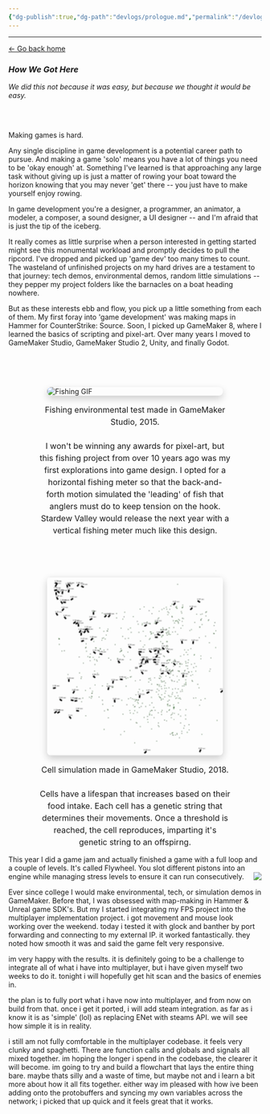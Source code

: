 ```yaml
---
{"dg-publish":true,"dg-path":"devlogs/prologue.md","permalink":"/devlogs/prologue/","dgHomeLink":true,"dgShowBacklinks":true,"dgShowInlineTitle":true,"dgShowFileTree":true,"dgEnableSearch":true,"dgShowToc":true,"dgLinkPreview":true,"dgShowTags":true,"noteIcon":""}
---
```


---
<a href="/" target="_self">← Go back home</a>
 
### *How We Got Here*

>
  *We did this not because it was easy, but because we thought it would be easy.*
<p><br><br></p>
 
 
 
Making games is hard. 

Any single discipline in game development is a potential career path to pursue. And making a game 'solo' means you have a lot of things you need to be 'okay enough' at. Something I've learned is that approaching any large task without giving up is just a matter of rowing your boat toward the horizon knowing that you may never 'get' there -- you just have to make yourself enjoy rowing. 

In game development you're a designer, a programmer, an animator, a modeler, a composer, a sound designer, a UI designer -- and I'm afraid that is just the tip of the iceberg. 

It really comes as little surprise when a person interested in getting started might see this monumental workload and promptly decides to pull the ripcord. I've dropped and picked up 'game dev' too many times to count. The wasteland of unfinished projects on my hard drives are a testament to that journey: tech demos, environmental demos, random little simulations -- they pepper my project folders like the barnacles on a boat heading nowhere. 

But as these interests ebb and flow, you pick up a little something from each of them. My first foray into 'game development' was making maps in Hammer for CounterStrike: Source. Soon, I picked up GameMaker 8, where I learned the basics of scripting and pixel-art. Over many years I moved to GameMaker Studio, GameMaker Studio 2, Unity, and finally Godot. 

<div style="
  display: flex;
  flex-direction: column;
  align-items: center;
  margin-top: 5rem;
  gap: 1rem;
">

  <!-- Flywheel card -->
  <div style="
    position: relative;
    width: 100%;
    max-width: 350px;
    border-radius: 8px;
    overflow: hidden;
    box-shadow: 0 6px 15px rgba(0,0,0,0.2);
    transition: transform 0.3s ease;
  " onmouseover="this.style.transform='scale(1.03)'" onmouseout="this.style.transform='scale(1)'">
      <img 
        src="https://github.com/code-baa/nullnxte-digital-garden/blob/main/public/images/fishing.gif?raw=true" 
        alt="Fishing GIF" 
        style="width: 100%; display: block;"
      />
  </div>
  <!-- Description text -->
  <p style="
    width: 100%;
    max-width: 380px;
    margin:0;
    font-size:1rem;
    line-height:1.5;
    text-align: center;
  ">
    Fishing environmental test made in GameMaker Studio, 2015. <br> <br> I won't be winning any awards for pixel-art, but this fishing project from over 10 years ago was my first explorations into game design. I opted for a horizontal fishing meter so that the back-and-forth motion simulated the 'leading' of fish that anglers must do to keep tension on the hook. Stardew Valley would release the next year with a vertical fishing meter much like this design.
  </p>

</div>


<div style="
  display: flex;
  flex-direction: column;
  align-items: center;
  margin-top: 5rem;
  gap: 1rem;
">

  <!-- Flywheel card -->
  <div style="
    position: relative;
    width: 100%;
    max-width: 350px;
    border-radius: 8px;
    overflow: hidden;
    box-shadow: 0 6px 15px rgba(0,0,0,0.2);
    transition: transform 0.3s ease;
  " onmouseover="this.style.transform='scale(1.03)'" onmouseout="this.style.transform='scale(1)'">
      <img 
        src="https://github.com/code-baa/nullnxte-digital-garden/blob/main/public/images/cell_simulation.gif?raw=true" 
        alt="Cell simulation GIF" 
        style="width: 100%; display: block;"
      />
  </div>
  <!-- Description text -->
  <p style="
    width: 100%;
    max-width: 380px;
    margin:0;
    font-size:1rem;
    line-height:1.5;
    text-align: center;
  ">
    Cell simulation made in GameMaker Studio, 2018. <br> <br> Cells have a lifespan that increases based on their food intake. Each cell has a genetic string that determines their movements. Once a threshold is reached, the cell reproduces, imparting it's genetic string to an offspirng.
  </p>

</div>
 
 
 
 
 
































<p>
This year I did a game jam and actually finished a game with a full loop and a couple of levels. It's called Flywheel. You slot different pistons into an engine while managing stress levels to ensure it can run consecutively. 
<img style="float:right;" src="https://img.itch.zone/aW1hZ2UvMzQwOTM2MS8yMDM0ODYxOC5wbmc=/347x500/RKkta6.png"/>
</p>










Ever since college I would make environmental, tech, or simulation demos in GameMaker. Before that, I was obsessed with map-making in Hammer & Unreal game SDK's. But my
I started integrating my FPS project into the multiplayer implementation project. i got movement and mouse look working over the weekend.  today i tested it with glock and banther by port forwarding and connecting to my external IP. it worked fantastically. they noted how smooth it was and said the game felt very responsive.

im very happy with the results. it is definitely going to be a challenge to integrate all of what i have into multiplayer, but i have given myself two weeks to do it. tonight i will hopefully get hit scan and the basics of enemies in. 

the plan is to fully port what i have now into multiplayer, and from now on build from that. once i get it ported, i will add steam integration. as far as i know it is as 'simple' (lol) as replacing ENet with steams API. we will see how simple it is in reality. 

i still am not fully comfortable in the multiplayer codebase. it feels very clunky and spaghetti. There are function calls and globals and signals all mixed together. im hoping the longer i spend in the codebase, the clearer it will become. im going to try and build a flowchart that lays the entire thing bare. maybe thats silly and a waste of time, but maybe not and i learn a bit more about how it all fits together. either way im pleased with how ive been adding onto the protobuffers and syncing my own variables across the network; i picked that up quick and it feels great that it works. 